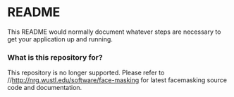 # README #

This README would normally document whatever steps are necessary to get your application up and running.

### What is this repository for? ###

This repository is no longer supported. Please refer to //http://nrg.wustl.edu/software/face-masking for latest facemasking source code and documentation.

